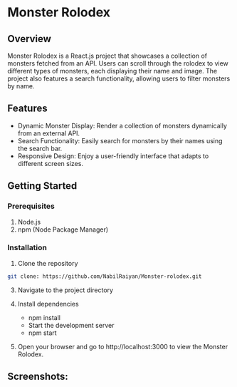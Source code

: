# Monster Rolodex
## Overview
Monster Rolodex is a React.js project that showcases a collection of monsters fetched from an API. Users can scroll through the rolodex to view different types of monsters, each displaying their name and image. The project also features a search functionality, allowing users to filter monsters by name. 

## Features
- Dynamic Monster Display: Render a collection of monsters dynamically from an external API.  
- Search Functionality: Easily search for monsters by their names using the search bar.
- Responsive Design: Enjoy a user-friendly interface that adapts to different screen sizes. 


## Getting Started
### Prerequisites
 1. Node.js
 2. npm (Node Package Manager)

### Installation
  1. Clone the repository
  ``` bash
  git clone: https://github.com/NabilRaiyan/Monster-rolodex.git
```
  3. Navigate to the project directory
  4. Install dependencies
     - npm install
     - Start the development server
     - npm start

  5. Open your browser and go to http://localhost:3000 to view the Monster Rolodex.

## Screenshots: 

